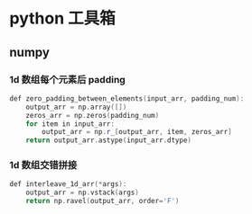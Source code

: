 # python 工具箱

## numpy

### 1d 数组每个元素后 padding

```cpp
def zero_padding_between_elements(input_arr, padding_num):
    output_arr = np.array([])
    zeros_arr = np.zeros(padding_num)
    for item in input_arr:
        output_arr = np.r_[output_arr, item, zeros_arr]
    return output_arr.astype(input_arr.dtype)
```

### 1d 数组交错拼接

```cpp
def interleave_1d_arr(*args):
    output_arr = np.vstack(args)
    return np.ravel(output_arr, order='F')
```

